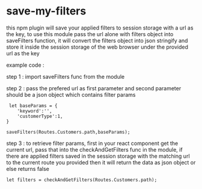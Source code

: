 # save-my-filters
this npm plugin will save your applied filters to session storage with a url as the key,
to use this module pass the url alone with filters object into saveFilters function, it will convert the filters object 
into json stringify and store it inside the session storage of the web browser under the provided url as the key

example code : 

step 1 : import saveFilters func from the module

step 2 : pass the prefered url as first parameter and second parameter should be a json object which contains filter params

     let baseParams = {
        'keyword':'',
        'customerType':1,
    }

    saveFilters(Routes.Customers.path,baseParams);


step 3 : to retrieve filter params, first in your react component get the current url, pass that into the checkAndGetFilters func in the module, if there are applied filters saved in the session storage with the matching url to the current route you provided then it will return the data as json object or else returns false

    let filters = checkAndGetFilters(Routes.Customers.path);